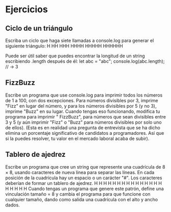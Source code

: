 # Ejercicios
## Ciclo de un triángulo
Escriba un ciclo que haga siete llamadas a console.log para generar el siguiente
triángulo: 
H
HH
HHH
HHHH
HHHHH
HHHHHH


Puede ser útil saber que puedes encontrar la longitud de un string escribiendo
.length después de él:
let abc = "abc";
console.log(abc.length);
// → 3
## FizzBuzz
Escribe un programa que use console.log para imprimir todos los números de
1 a 100, con dos excepciones. Para números divisibles por 3, imprime "Fizz"
en lugar del número, y para los números divisibles por 5 (y no 3), imprime
"Buzz" en su lugar.
Cuando tengas eso funcionando, modifica tu programa para imprimir "
FizzBuzz", para números que sean divisibles entre 3 y 5 (y aún imprimir "Fizz"
o "Buzz" para números divisibles por solo uno de ellos).
(Esta es en realidad una pregunta de entrevista que se ha dicho elimina un
porcentaje significativo de candidatos a programadores. Así que si la puedes
resolver, tu valor en el mercado laboral acaba de subir).
## Tablero de ajedrez
Escribe un programa que cree un string que represente una cuadrícula de 8 ×
8, usando caracteres de nueva línea para separar las líneas. En cada posición
de la cuadrícula hay un espacio o un carácter "#". Los caracteres deberían de
formar un tablero de ajedrez.
 H H H H
H H H H
 H H H H
H H H H 
 H H H H
Cuando tengas un programa que genere este patrón, define una vinculación
tamaño = 8 y cambia el programa para que funcione con cualquier tamaño,
dando como salida una cuadrícula con el alto y ancho dados.